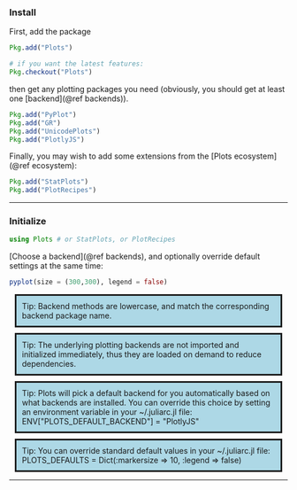 
### Install

First, add the package

```julia
Pkg.add("Plots")

# if you want the latest features:
Pkg.checkout("Plots")
```

then get any plotting packages you need (obviously, you should get at least one [backend](@ref backends)).

```julia
Pkg.add("PyPlot")
Pkg.add("GR")
Pkg.add("UnicodePlots")
Pkg.add("PlotlyJS")
```

Finally, you may wish to add some extensions from the [Plots ecosystem](@ref ecosystem):

```julia
Pkg.add("StatPlots")
Pkg.add("PlotRecipes")
```

---

### Initialize

```julia
using Plots # or StatPlots, or PlotRecipes
```

[Choose a backend](@ref backends), and optionally override default settings at the same time:

```julia
pyplot(size = (300,300), legend = false)
```

<div style="background-color: lightblue; padding: 10px; border-style: solid; border-width: medium; margin: 10px;">
Tip: Backend methods are lowercase, and match the corresponding backend package name.
</div>

<div style="background-color: lightblue; padding: 10px; border-style: solid; border-width: medium; margin: 10px;">
Tip: The underlying plotting backends are not imported and initialized immediately, thus they are
loaded on demand to reduce dependencies.
</div>

<div style="background-color: lightblue; padding: 10px; border-style: solid; border-width: medium; margin: 10px;">
Tip: Plots will pick a default backend for you automatically based on what backends are installed.  You can
override this choice by setting an environment variable in your ~/.juliarc.jl file: ENV["PLOTS_DEFAULT_BACKEND"] = "PlotlyJS"
</div>

<div style="background-color: lightblue; padding: 10px; border-style: solid; border-width: medium; margin: 10px;">
Tip: You can override standard default values in your ~/.juliarc.jl file: PLOTS_DEFAULTS = Dict(:markersize => 10, :legend => false)
</div>



---
